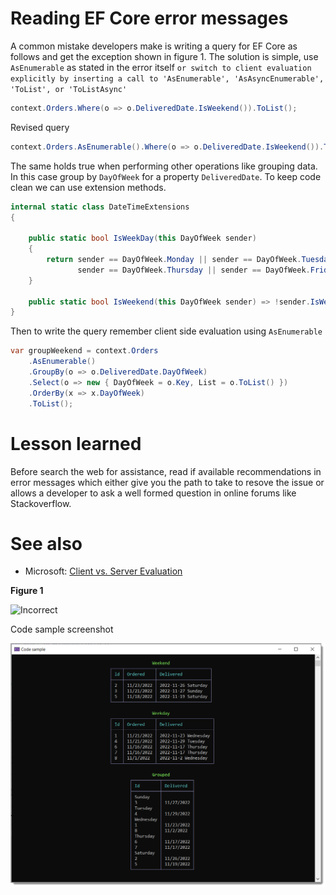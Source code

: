 ﻿# Reading EF Core error messages

A common mistake developers make is writing a query for EF Core as follows and get the exception shown in figure 1. The solution is simple, use `AsEnumerable` as stated in the error itself `or switch to client evaluation explicitly by inserting a call to 'AsEnumerable', 'AsAsyncEnumerable', 'ToList', or 'ToListAsync'`

```csharp
context.Orders.Where(o => o.DeliveredDate.IsWeekend()).ToList();
```

Revised query

```csharp
context.Orders.AsEnumerable().Where(o => o.DeliveredDate.IsWeekend()).ToList();
```

The same holds true when performing other operations like grouping data. In this case group by `DayOfWeek` for a property `DeliveredDate`. To keep code clean we can use extension methods.

```csharp
internal static class DateTimeExtensions
{

    public static bool IsWeekDay(this DayOfWeek sender)
    {
        return sender == DayOfWeek.Monday || sender == DayOfWeek.Tuesday || sender == DayOfWeek.Wednesday ||
               sender == DayOfWeek.Thursday || sender == DayOfWeek.Friday;
    }

    public static bool IsWeekend(this DayOfWeek sender) => !sender.IsWeekDay();
}
```

Then to write the query remember client side evaluation using `AsEnumerable`

```csharp
var groupWeekend = context.Orders
    .AsEnumerable()
    .GroupBy(o => o.DeliveredDate.DayOfWeek)
    .Select(o => new { DayOfWeek = o.Key, List = o.ToList() })
    .OrderBy(x => x.DayOfWeek)
    .ToList();
```


# Lesson learned 

Before search the web for assistance, read if available recommendations in error messages which either give you the path to take to resove the issue or allows a developer to ask a well formed question in online forums like Stackoverflow.


# See also

- Microsoft: [Client vs. Server Evaluation](https://learn.microsoft.com/en-us/ef/core/querying/client-eval)


**Figure 1**

![Incorrect](assets/incorrect.png)


Code sample screenshot

![Screen](assets/screen.png)

